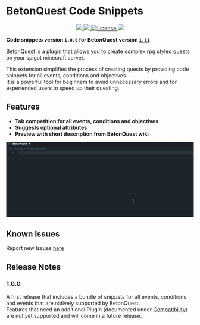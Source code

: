 # BetonQuest Code Snippets
<p align="center">
    <a href="https://marketplace.visualstudio.com/items?itemName=BetonQuest.betonquest-code-snippets">
        <img src="https://img.shields.io/visual-studio-marketplace/v/BetonQuest.betonquest-code-snippets?color=brightgreen&label=VS%20Marketplace&logo=visual-studio-code&style=flat-square">
    </a>
    <a href="https://github.com/BetonQuest/BetonQuest">
        <!-- TODO Update version for major releases -->
        <img src="https://img.shields.io/badge/BetonQuest-v1.11-brightgreen?style=flat-square">
    </a>
    <a href="https://github.com/Co0sh/BetonQuest/blob/master/LICENSE">
        <img src="https://img.shields.io/badge/license-GPLv3-blue?style=flat-square" alt="License" />
      </a>
    <a href="https://discord.gg/MvmkHEu" target="_blank">
        <img src="https://img.shields.io/badge/discord-join-7289DA.svg?logo=discord&longCache=true&style=flat-square" />
    </a>
</p>

**Code snippets version `1.0.0` for BetonQuest version [`1.11`](https://github.com/BetonQuest/BetonQuest/releases/tag/v1.11)**

[BetonQuest](https://github.com/BetonQuest/BetonQuest) is a plugin that allows you to create complex rpg styled quests on your spigot minecraft server.  

This extension simplifies the process of creating quests by providing code snippets for all events, conditions and objectives.  
It is a powerful tool for beginners to avoid unnecessary errors and for experienced users to speed up their questing.

## Features

* **Tab competition for all events, conditions and objectives**
* **Suggests optional attributes**
* **Preview with short description from BetonQuest wiki**

![](assets/demo.gif)

## Known Issues

Report new Issues [here](https://github.com/joblo2213/betonquest-code-snippets/issues)

## Release Notes
<!-- TODO Add release notes -->

### 1.0.0

A first release that includes a bundle of snippets for all events, conditions and events that are natively supported by BetonQuest.  
Features that need an additional Plugin (documented under [Compatibility](https://betonquest.github.io/BetonQuest/en/latest/)) are not yet supported and will come in a future release.  
